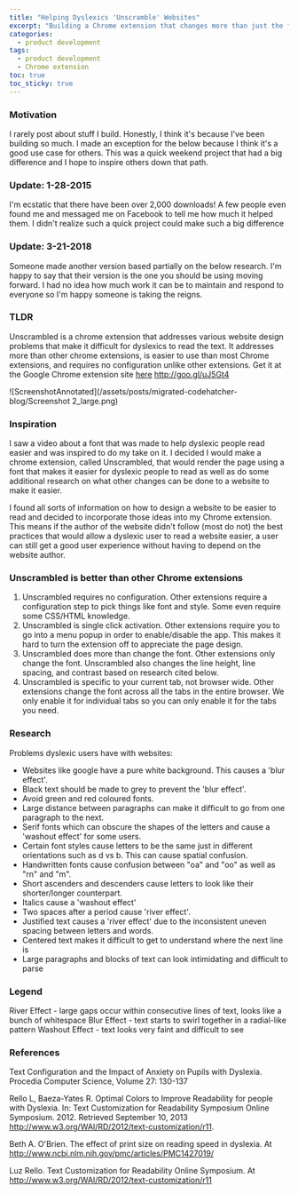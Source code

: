 ```yaml
---
title: "Helping Dyslexics 'Unscramble' Websites" 
excerpt: "Building a Chrome extension that changes more than just the font of a webpage allowing dyslexic users to have a better experience regardless of page design."
categories:
  - product development
tags:
  - product development
  - Chrome extension
toc: true
toc_sticky: true
---
```

### Motivation
I rarely post about stuff I build. Honestly, I think it's because I've been building so much. I made an exception for the below because I think it's a good use case for others. This was a quick weekend project that had a big difference and I hope to inspire others down that path.

### Update: 1-28-2015
I'm ecstatic that there have been over 2,000 downloads! A few people even found me and messaged me on Facebook to tell me how much it helped them. I didn't realize such a quick project could make such a big difference

### Update: 3-21-2018
Someone made another version based partially on the below research. I'm happy to say that their version is the one you should be using moving forward. I had no idea how much work it can be to maintain and respond to everyone so I'm happy someone is taking the reigns.

### TLDR
Unscrambled is a chrome extension that addresses various website design problems that make it difficult for dyslexics to read the text. It addresses more than other chrome extensions, is easier to use than most Chrome extensions, and requires no configuration unlike other extensions. Get it at the Google Chrome extension site [here](http://goo.gl/uJ5Gt4) http://goo.gl/uJ5Gt4

![ScreenshotAnnotated](/assets/posts/migrated-codehatcher-blog/Screenshot 2_large.png)

### Inspiration
I saw a video about a font that was made to help dyslexic people read easier and was inspired to do my take on it. I decided I would make a chrome extension, called Unscrambled, that would render the page using a font that makes it easier for dyslexic people to read as well as do some additional research on what other changes can be done to a website to make it easier.

I found all sorts of information on how to design a website to be easier to read and decided to incorporate those ideas into my Chrome extension. This means if the author of the website didn't follow (most do not) the best practices that would allow a dyslexic user to read a website easier, a user can still get a good user experience without having to depend on the website author.

### Unscrambled is better than other Chrome extensions
1. Unscrambled requires no configuration. Other extensions require a configuration step to pick things like font and style. Some even require some CSS/HTML knowledge.
2. Unscrambled is single click activation. Other extensions require you to go into a menu popup in order to enable/disable the app. This makes it hard to turn the extension off to appreciate the page design.
3. Unscrambled does more than change the font. Other extensions only change the font. Unscrambled also changes the line height, line spacing, and contrast based on research cited below.
4. Unscrambled is specific to your current tab, not browser wide. Other extensions change the font across all the tabs in the entire browser. We only enable it for individual tabs so you can only enable it for the tabs you need.

### Research
Problems dyslexic users have with websites:
* Websites like google have a pure white background. This causes a 'blur effect'.
* Black text should be made to grey to prevent the 'blur effect'.
* Avoid green and red coloured fonts.
* Large distance between paragraphs can make it difficult to go from one paragraph to the next.
* Serif fonts which can obscure the shapes of the letters and cause a 'washout effect' for some users.
* Certain font styles cause letters to be the same just in different orientations such as d vs b. This can cause spatial confusion.
* Handwritten fonts cause confusion between "oa" and "oo" as well as "rn" and "m".
* Short ascenders and descenders cause letters to look like their shorter/longer counterpart.
* Italics cause a 'washout effect'
* Two spaces after a period cause 'river effect'.
* Justified text causes a 'river effect' due to the inconsistent uneven spacing between letters and words.
* Centered text makes it difficult to get to understand where the next line is
* Large paragraphs and blocks of text can look intimidating and difficult to parse

### Legend
River Effect - large gaps occur within consecutive lines of text, looks like a bunch of whitespace
Blur Effect - text starts to swirl together in a radial-like pattern
Washout Effect - text looks very faint and difficult to see

### References
Text Configuration and the Impact of Anxiety on Pupils with Dyslexia. Procedia Computer Science, Volume 27: 130-137

Rello L, Baeza-Yates R. Optimal Colors to Improve Readability for people with Dyslexia. In: Text Customization for Readability Symposium Online Symposium. 2012. Retrieved September 10, 2013 http://www.w3.org/WAI/RD/2012/text-customization/r11.

Beth A. O'Brien. The effect of print size on reading speed in dyslexia. At http://www.ncbi.nlm.nih.gov/pmc/articles/PMC1427019/

Luz Rello. Text Customization for Readability Online Symposium. At http://www.w3.org/WAI/RD/2012/text-customization/r11
